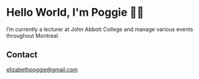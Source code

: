 # Hello World, I'm Poggie 👩‍💻

I’m currently a lecturer at John Abbott College and manage various events throughout Montreal.

## Contact

[elizabethpoggie@gmail.com](mailto:elizabethpoggie@gmail.com)
